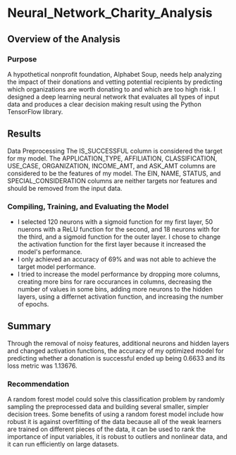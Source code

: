 # Neural_Network_Charity_Analysis

## Overview of the Analysis
### Purpose
A hypothetical nonprofit foundation, Alphabet Soup, needs help analyzing the impact of their donations and vetting potential recipients by predicting which organizations are worth donating to and which are too high risk. I designed a deep learning neural network that evaluates all types of input data and produces a clear decision making result using the Python TensorFlow library.

## Results
Data Preprocessing
The IS_SUCCESSFUL column is considered the target for my model.
The APPLICATION_TYPE, AFFILIATION, CLASSIFICATION, USE_CASE, ORGANIZATION, INCOME_AMT, and ASK_AMT columns are considered to be the features of my model.
The EIN, NAME, STATUS, and SPECIAL_CONSIDERATION columns are neither targets nor features and should be removed from the input data.

### Compiling, Training, and Evaluating the Model
 * I selected 120 neurons with a sigmoid function for my first layer, 50 nuerons with a ReLU function for the second, and 18 neurons with for the third, and a sigmoid        function for the outer layer. I chose to change the activation function for the first layer because it increased the model's performance.
 * I only achieved an accuracy of 69% and was not able to achieve the target model performance.
 * I tried to increase the model performance by dropping more columns, creating more bins for rare occurances in columns, decreasing the number of values in some bins,      adding more neurons to the hidden layers, using a differnet activation function, and increasing the number of epochs.
## Summary
Through the removal of noisy features, additional neurons and hidden layers and changed activation functions, the accuracy of my optimized model for predicting whether a donation is successful ended up being 0.6633 and its loss metric was 1.13676.

### Recommendation
A random forest model could solve this classification problem by randomly sampling the preprocessed data and building several smaller, simpler decision trees. Some benefits of using a random forest model include how robust it is against overfitting of the data because all of the weak learners are trained on different pieces of the data, it can be used to rank the importance of input variables, it is robust to outliers and nonlinear data, and it can run efficiently on large datasets.

